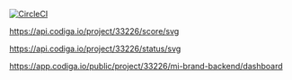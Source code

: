 
[![CircleCI](https://circleci.com/gh/munyanezaarmel/mi-brand-backend/tree/main.svg?style=svg)](https://circleci.com/gh/munyanezaarmel/mi-brand-backend/tree/main)

https://api.codiga.io/project/33226/score/svg

https://api.codiga.io/project/33226/status/svg

https://app.codiga.io/public/project/33226/mi-brand-backend/dashboard

